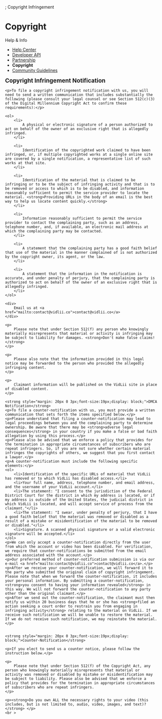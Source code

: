 ; Copyright Infringement
<h1 class="pg_hd">Copyright</h1>
<div class="vc_l">
    <div class="vc_cats">
        <div>Help & Info</div>
        <ul>
            <li><a href="/help">Help Center</a></li>
            <li><a href="/developers">Developer API</a></li>
            <li><a href="/partners">Partnership</a></li>
            <li style="font-weight:bold;cursor:default">Copyright</li>
            <li><a href="/guidelines">Community Guidelines</a></li>
        </ul>
    </div>
</div>
<div class="vc_r" style="margin-bottom:0">
    <strong style="margin: 0px 0 3px;font-size:19px;display: block;">Copyright Infringement Notification</strong>

    <p>To file a copyright infringement notification with us, you will need to send a written communication that includes substantially the following (please consult your legal counsel or see Section 512(c)(3) of the Digital Millennium Copyright Act to confirm these requirements):</p>

    <ol>
        <li>
            A physical or electronic signature of a person authorized to act on behalf of the owner of an exclusive right that is allegedly infringed.
        </li>

        <li>
            Identification of the copyrighted work claimed to have been infringed, or, if multiple copyrighted works at a single online site are covered by a single notification, a representative list of such works at that site.
        </li>

        <li>
            Identification of the material that is claimed to be infringing or to be the subject of infringing activity and that is to be removed or access to which is to be disabled, and information reasonably sufficient to permit the service provider to locate the material. <strong>Providing URLs in the body of an email is the best way to help us locate content quickly.</strong>
        </li>

        <li>
            Information reasonably sufficient to permit the service provider to contact the complaining party, such as an address, telephone number, and, if available, an electronic mail address at which the complaining party may be contacted.
        </li>

        <li>
            A statement that the complaining party has a good faith belief that use of the material in the manner complained of is not authorized by the copyright owner, its agent, or the law.
        </li>

        <li>
            A statement that the information in the notification is accurate, and under penalty of perjury, that the complaining party is authorized to act on behalf of the owner of an exclusive right that is allegedly infringed.
        </li>
    </ol>

    <div>
        Email us at <a href="mailto:contact@vidlii.co">contact@vidlii.co</a>
    </div>

    <p>
        Please note that under Section 512(f) any person who knowingly materially misrepresents that material or activity is infringing may be subject to liability for damages. <strong>Don't make false claims!</strong>
    </p>

    <p>
        Please also note that the information provided in this legal notice may be forwarded to the person who provided the allegedly infringing content.
    </p>

    <p>
        Claimant information will be published on the VidLii site in place of disabled content.
    </p>

    <strong style="margin: 20px 0 3px;font-size:19px;display: block;">DMCA Notification</strong>
    <p>To file a counter-notification with us, you must provide a written communication that sets forth the items specified below.</p>
    <p>Please understand that filing a counter-notification may lead to legal proceedings between you and the complaining party to determine ownership. Be aware that there may be <strong>adverse legal consequences</strong> in your country if you make a false or bad faith allegation by using this process.</p>
    <p>Please also be advised that we enforce a policy that provides for the termination in appropriate circumstances of subscribers who are repeat infringers. So, if you are not sure whether certain material infringes the copyrights of others, we suggest that you first contact a lawyer.</p>
    <p>A counter-notification must include the following specific elements:</p>
    <ol>
        <li>Identification of the specific URLs of material that VidLii has removed or to which VidLii has disabled access.</li>
        <li>Your full name, address, telephone number, and email address, and the username of your VidLii account.</li>
        <li>The statement: "I consent to the jurisdiction of the Federal District Court for the district in which my address is located, or if my address is outside of the United States, the judicial district in which VidLii is located, and will accept service of process from the claimant."</li>
        <li>The statement: "I swear, under penalty of perjury, that I have a good faith belief that the material was removed or disabled as a result of a mistake or misidentification of the material to be removed or disabled."</li>
        <li>Signature. A scanned physical signature or a valid electronic signature will be accepted.</li>
    </ol>
    <p>We can only accept a counter-notification directly from the user from which the account or video has been disabled. For verification, we require that counter-notifications be submitted from the email address associated with the account.</p>
    <p>Our preferred method of counter-notification submission is via our e-mail <a href="mailto:contact@vidlii.co">contact@vidlii.co</a>.</p>
    <p>After we receive your counter-notification, we will forward it to the party who submitted the original claim of copyright infringement. Please note that when we forward the counter-notification, it includes your personal information. By submitting a counter-notification, <strong>you consent to having your information revealed</strong> in this way. We will not forward the counter-notification to any party other than the original claimant.</p>
    <p>After we send out the counter-notification, the claimant must then notify us within 20 business days that he or she has <strong>filed an action seeking a court order to restrain you from engaging in infringing activity</strong> relating to the material on VidLii. If we receive such notification we will be unable to restore the material. If we do not receive such notification, we may reinstate the material.</p>


    <strong style="margin: 20px 0 3px;font-size:19px;display: block;">Counter-Notification</strong>

    <p>If you elect to send us a counter notice, please follow the instruction below.</p>

    <p>
        Please note that under Section 512(f) of the Copyright Act, any person who knowingly materially misrepresents that material or activity was removed or disabled by mistake or misidentification may be subject to liability. Please also be advised that we enforce a policy that provides for the termination in appropriate circumstances of subscribers who are repeat infringers.
    </p>

    <p><strong>Do you own ALL the necessary rights to your video (this includes, but is not limited to, audio, video, images, and text)?</strong> </p>
    <br >
</div>